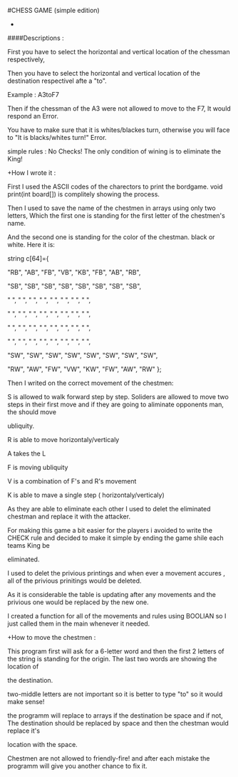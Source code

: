 #CHESS GAME (simple edition)




+




####Descriptions : 


First you have to select the horizontal and vertical location of the chessman respectively,


Then you have to select the horizontal and vertical location of the destination respectivel afte a "to".


Example : A3toF7


Then if the chessman of the A3 were not allowed to move to the F7, It would respond an Error.


You have to make sure that it is whites/blackes turn, otherwise you will face to "It is blacks/whites turn!" Error.


simple rules : No Checks! The only condition of wining is to eliminate the King!


+How I wrote it :


First I used the ASCII codes of the charectors to print the bordgame. void print(int board[]) is complitely showing the process.

Then I used to save the name of the chestmen in arrays using only two letters, Which the first one is standing for the first letter of the chestmen's name.



And the second one is standing for the color of the chestman. black or white. Here it is:


string c[64]={


"RB", "AB", "FB", "VB", "KB", "FB", "AB", "RB",


"SB", "SB", "SB", "SB", "SB", "SB", "SB", "SB",


"  ", "  ", "  ", "  ", "  ", "  ", "  ", "  ",


"  ", "  ", "  ", "  ", "  ", "  ", "  ", "  ",


"  ", "  ", "  ", "  ", "  ", "  ", "  ", "  ",


"  ", "  ", "  ", "  ", "  ", "  ", "  ", "  ",


"SW", "SW", "SW", "SW", "SW", "SW", "SW", "SW",


"RW", "AW", "FW", "VW", "KW", "FW", "AW", "RW" };


Then I writed on the correct movement of the chestmen:


S is allowed to walk forward step by step. Soliders are allowed to move two steps in their first move and if they are going to aliminate opponents man, the should move 

ubliquity.


R is able to move horizontaly/verticaly 


A takes the L


F is moving ubliquity


V is a combination of F's and R's movement


K is able to mave a single step ( horizontaly/verticaly)


As they are able to eliminate each other I used to delet the eliminated chestman and replace it with the attacker.


For making this game a bit easier for the players i avoided to write the CHECK rule and decided to make it simple by ending the game shile each teams King be 

eliminated.


I used to delet the privious printings and when ever a movement accures , all of the privious prinitings would be deleted.


As it is considerable the table is updating after any movements and the privious one would be replaced by the new one.


I created a function for all of the movements and rules using BOOLIAN so I just called them in the main whenever it needed.


+How to move the chestmen :


This program first will ask for a 6-letter word and then the first 2 letters of the string is standing for the origin. The last two words are showing the location of 


the destination.


two-middle letters are not important so it is better to type "to" so it would make sense!


the programm will replace to arrays if the destination be space and if not, The destination should be replaced by space and then the chestman would replace it's 


location with the space.


Chestmen are not allowed to friendly-fire! and after each mistake the programm will give you another chance to fix it.
